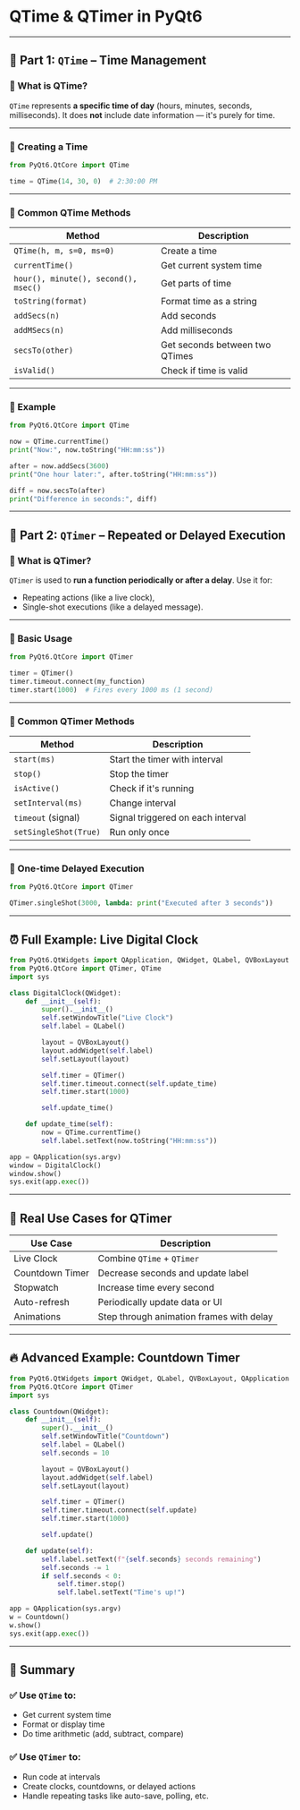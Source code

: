 # QTime & QTimer in PyQt6

---

## 🔹 Part 1: `QTime` – Time Management

### 📌 What is QTime?

`QTime` represents **a specific time of day** (hours, minutes, seconds, milliseconds).
It does **not** include date information — it's purely for time.

---

### 🧱 Creating a Time

```python
from PyQt6.QtCore import QTime

time = QTime(14, 30, 0)  # 2:30:00 PM
```

---

### 🧠 Common QTime Methods

| Method                               | Description                    |
| ------------------------------------ | ------------------------------ |
| `QTime(h, m, s=0, ms=0)`             | Create a time                  |
| `currentTime()`                      | Get current system time        |
| `hour(), minute(), second(), msec()` | Get parts of time              |
| `toString(format)`                   | Format time as a string        |
| `addSecs(n)`                         | Add seconds                    |
| `addMSecs(n)`                        | Add milliseconds               |
| `secsTo(other)`                      | Get seconds between two QTimes |
| `isValid()`                          | Check if time is valid         |

---

### 📌 Example

```python
from PyQt6.QtCore import QTime

now = QTime.currentTime()
print("Now:", now.toString("HH:mm:ss"))

after = now.addSecs(3600)
print("One hour later:", after.toString("HH:mm:ss"))

diff = now.secsTo(after)
print("Difference in seconds:", diff)
```

---

## 🔹 Part 2: `QTimer` – Repeated or Delayed Execution

### 📌 What is QTimer?

`QTimer` is used to **run a function periodically or after a delay**.
Use it for:

* Repeating actions (like a live clock),
* Single-shot executions (like a delayed message).

---

### 🧪 Basic Usage

```python
from PyQt6.QtCore import QTimer

timer = QTimer()
timer.timeout.connect(my_function)
timer.start(1000)  # Fires every 1000 ms (1 second)
```

---

### 🧠 Common QTimer Methods

| Method                | Description                       |
| --------------------- | --------------------------------- |
| `start(ms)`           | Start the timer with interval     |
| `stop()`              | Stop the timer                    |
| `isActive()`          | Check if it's running             |
| `setInterval(ms)`     | Change interval                   |
| `timeout` (signal)    | Signal triggered on each interval |
| `setSingleShot(True)` | Run only once                     |

---

### 🔁 One-time Delayed Execution

```python
from PyQt6.QtCore import QTimer

QTimer.singleShot(3000, lambda: print("Executed after 3 seconds"))
```

---

## ⏰ Full Example: Live Digital Clock

```python
from PyQt6.QtWidgets import QApplication, QWidget, QLabel, QVBoxLayout
from PyQt6.QtCore import QTimer, QTime
import sys

class DigitalClock(QWidget):
    def __init__(self):
        super().__init__()
        self.setWindowTitle("Live Clock")
        self.label = QLabel()

        layout = QVBoxLayout()
        layout.addWidget(self.label)
        self.setLayout(layout)

        self.timer = QTimer()
        self.timer.timeout.connect(self.update_time)
        self.timer.start(1000)

        self.update_time()

    def update_time(self):
        now = QTime.currentTime()
        self.label.setText(now.toString("HH:mm:ss"))

app = QApplication(sys.argv)
window = DigitalClock()
window.show()
sys.exit(app.exec())
```

---

## 🎯 Real Use Cases for QTimer

| Use Case        | Description                              |
| --------------- | ---------------------------------------- |
| Live Clock      | Combine `QTime` + `QTimer`               |
| Countdown Timer | Decrease seconds and update label        |
| Stopwatch       | Increase time every second               |
| Auto-refresh    | Periodically update data or UI           |
| Animations      | Step through animation frames with delay |

---

## 🔥 Advanced Example: Countdown Timer

```python
from PyQt6.QtWidgets import QWidget, QLabel, QVBoxLayout, QApplication
from PyQt6.QtCore import QTimer
import sys

class Countdown(QWidget):
    def __init__(self):
        super().__init__()
        self.setWindowTitle("Countdown")
        self.label = QLabel()
        self.seconds = 10

        layout = QVBoxLayout()
        layout.addWidget(self.label)
        self.setLayout(layout)

        self.timer = QTimer()
        self.timer.timeout.connect(self.update)
        self.timer.start(1000)

        self.update()

    def update(self):
        self.label.setText(f"{self.seconds} seconds remaining")
        self.seconds -= 1
        if self.seconds < 0:
            self.timer.stop()
            self.label.setText("Time's up!")

app = QApplication(sys.argv)
w = Countdown()
w.show()
sys.exit(app.exec())
```

---

## 🧠 Summary

### ✅ Use `QTime` to:

* Get current system time
* Format or display time
* Do time arithmetic (add, subtract, compare)

### ✅ Use `QTimer` to:

* Run code at intervals
* Create clocks, countdowns, or delayed actions
* Handle repeating tasks like auto-save, polling, etc.
